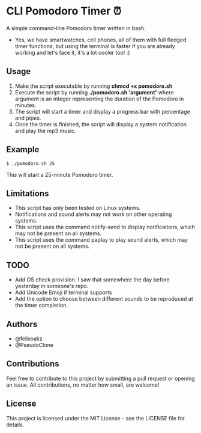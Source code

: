 # **CLI Pomodoro Timer ⏰**

A simple command-line Pomodoro timer written in bash.

- Yes, we have smartwatches, cell phones, all of them with full fledged timer functions, but using the terminal is faster if you are already working and let's face it, it's a lot cooler too! :)


## **Usage**

1. Make the script executable by running **chmod +x pomodoro.sh**
2. Execute the script by running **./pomodoro.sh 'argument'** where argument is an integer representing the duration of the Pomodoro in minutes.
3. The script will start a timer and display a progress bar with percentage and pipes.
4. Once the timer is finished, the script will display a system notification and play the mp3 music.

## **Example**

```
$ ./pomodoro.sh 25
```
This will start a 25-minute Pomodoro timer.


## **Limitations**

- This script has only been tested on Linux systems.
- Notifications and sound alerts may not work on other operating systems.
- This script uses the command notify-send to display notifications, which may not be present on all systems.
- This script uses the command paplay to play sound alerts, which may not be present on all systems.

## TODO
- Add OS check provision. I saw that somewhere the day before yesterday in someone's repo.
- Add Unicode Emoji if terminal supports
- Add the option to choose between different sounds to be reproduced at the timer completion.

## **Authors**

- @felixoakz
- @PseudoClone

## **Contributions**
Feel free to contribute to this project by submitting a pull request or opening an issue. All contributions, no matter how small, are welcome!

## **License**

This project is licensed under the MIT License - see the LICENSE file for details.

